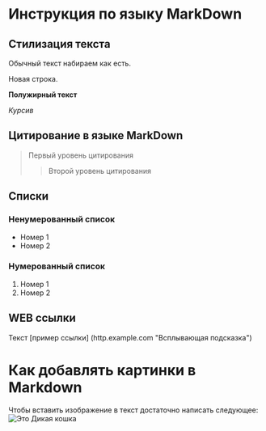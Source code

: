# Инструкция по языку MarkDown

## Стилизация текста
Обычный текст набираем как есть.

Новая строка.

**Полужирный текст**

*Курсив*

## Цитирование в языке MarkDown
> Первый уровень цитирования
>>Второй уровень цитирования

## Списки
### Ненумерованный список
* Номер 1
* Номер 2

### Нумерованный список
1. Номер 1
2. Номер 2

## WEB ссылки
Текст [пример ссылки] (http.example.com "Всплывающая подсказка")

# Как добавлять картинки в Markdown
Чтобы вставить изображение в текст достаточно написать следующее:
![Это Дикая кошка](Bigcat.jpg)